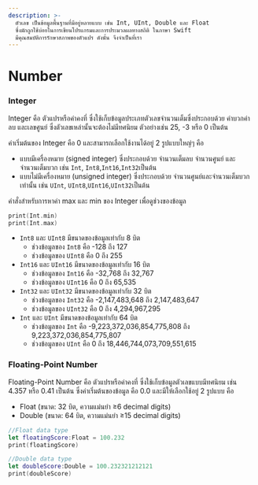 ```yaml
---
description: >-
  ตัวเลข เป็นข้อมูลพื้นฐานที่มีอยู่หลายแบบ เช่น Int, UInt, Double และ Float
  ซึ่งมักถูกใช้บ่อยในการเขียนโปรแกรมและการประมวลผลทางสถิติ ในภาษา Swift
  มีคุณสมบัติการรักษาสภาพของตัวแปร ดังนั้น จึงจำเป็นที่เรา
---
```


# Number

### Integer

Integer คือ ตัวแปรหรือค่าคงที่ ซึ่งใช้เก็บข้อมูลประเภทตัวเลขจำนวนเต็มซึ่งประกอบด้วย ค่าบวกค่าลบ และเลขศูนย์ ซึ่งตัวเลขเหล่านั้นจะต้องไม่มีทศนิยม ตัวอย่างเช่น 25, -3 หรือ 0 เป็นต้น

ค่าเริ่มต้นของ Integer คือ 0 และสามารถเลือกใช้งานได้อยู่ 2 รูปแบบใหญ่ๆ คือ 

*  แบบมีเครื่องหมาย \(signed integer\) ซึ่งประกอบด้วย จำนวนเต็มลบ จำนวนศูนย์ และจำนวนเต็มบวก เช่น `Int`, `Int8`,`Int16`,`Int32`เป็นต้น
* แบบไม่มีเครื่องหมาย \(unsigned integer\) ซึ่งประกอบด้วย จำนวนศูนย์และจำนวนเต็มบวกเท่านั้น เช่น `UInt`, `UInt8`,`UInt16`,`UInt32`เป็นต้น

คำสั่งสำหรับการหาค่า max และ min ของ Integer เพื่อดูช่วงของข้อมูล

```swift
print(Int.min)
print(Int.max)
```

* `Int8` และ `UInt8` มีขนาดของข้อมูลเท่ากับ 8 บิต 
  * ช่วงข้อมูลของ `Int8` คือ -128 ถึง 127 
  * ช่วงข้อมูลของ `UInt8` คือ 0 ถึง 255 
* `Int16` และ `UInt16` มีขนาดของข้อมูลเท่ากับ 16 บิต 
  * ช่วงข้อมูลของ `Int16` คือ -32,768 ถึง 32,767 
  * ช่วงข้อมูลของ `UInt16` คือ 0 ถึง 65,535
* `Int32` และ `UInt32` มีขนาดของข้อมูลเท่ากับ 32 บิต 
  * ช่วงข้อมูลของ `Int32` คือ -2,147,483,648 ถึง 2,147,483,647 
  * ช่วงข้อมูลของ `UInt32` คือ 0 ถึง 4,294,967,295
* `Int` และ `UInt` มีขนาดของข้อมูลเท่ากับ 64 บิต 
  * ช่วงข้อมูลของ `Int` คือ  -9,223,372,036,854,775,808 ถึง 9,223,372,036,854,775,807 
  * ช่วงข้อมูลของ `UInt` คือ 0 ถึง 18,446,744,073,709,551,615

### Floating-Point Number

Floating-Point Number คือ ตัวแปรหรือค่าคงที่ ซึ่งใช้เก็บข้อมูลตัวเลขแบบมีทศนิยม เช่น 4.357 หรือ 0.41 เป็นต้น ซึ่งค่าเริ่มต้นของข้อมูล คือ 0.0 และมีให้เลือกใช้อยู่ 2 รูปแบบ คือ

* Float \(ขนาด: 32 บิต, ความแม่นยำ ≥6 decimal digits\)
* Double \(ขนาด: 64 บิต, ความแม่นยำ ≥15 decimal digits\)

```swift
//Float data type
let floatingScore:Float = 100.232
print(floatingScore)

//Double data type
let doubleScore:Double = 100.232321212121
print(doubleScore)
```




